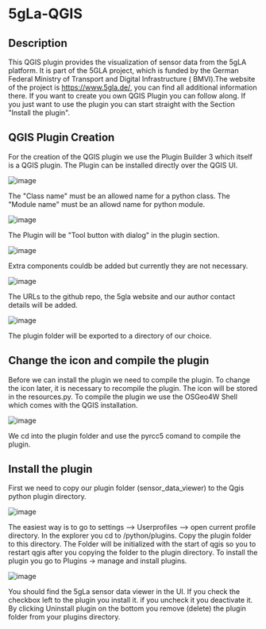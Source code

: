# 5gLa-QGIS
## Description
This QGIS plugin provides the visualization of sensor data from the 5gLA platform. It is part of the 5GLA project, which is funded by the German Federal Ministry of Transport and Digital Infrastructure ( BMVI).The website of the project is https://www.5gla.de/, you can find all additional information there.
If you want to create you own QGIS Plugin you can follow along. If you just want to use the plugin you can start straight with the Section "Install the plugin".
## QGIS Plugin Creation
For the creation of the QGIS plugin we use the Plugin Builder 3 which itself is a QGIS plugin. The Plugin can be installed directly over the QGIS UI.

![image](https://github.com/vitrum-connect/5gla-qgis/assets/86096399/ae974bdd-67e0-49ac-9afb-45e81a1f7f6b)

The "Class name" must be an allowed name for a python class. The "Module name" must be an allowd name for python module.

![image](https://github.com/vitrum-connect/5gla-qgis/assets/86096399/934743a6-27a9-4777-a00b-1b5481ad2430)

The Plugin will be "Tool button with dialog" in the plugin section.

![image](https://github.com/vitrum-connect/5gla-qgis/assets/86096399/2c970a2a-bb3e-4a2f-8bac-ea576dc4ee85)

Extra components couldb be added but currently they are not necessary.

![image](https://github.com/vitrum-connect/5gla-qgis/assets/86096399/8c00fbb7-e1a3-4c40-a9b1-2edcb1291288)

The URLs to the github repo, the 5gla website and our author contact details will be added.

![image](https://github.com/vitrum-connect/5gla-qgis/assets/86096399/9a0e7c51-b6cc-4ee2-8be9-fae85d54e60d)

The plugin folder will be exported to a directory of our choice.
## Change the icon and compile the plugin
Before we can install the plugin we need to compile the plugin. To change the icon later, it is necessary to recompile the plugin. The icon will be stored in the resources.py. To compile the plugin we use the OSGeo4W Shell which comes with the QGIS installation. 

![image](https://github.com/vitrum-connect/5gla-qgis/assets/86096399/aea35309-6f4c-41af-a786-da7daa674950)

We cd into the plugin folder and use the pyrcc5 comand to compile the plugin.
## Install the plugin
First we need to copy our plugin folder (sensor_data_viewer) to the Qgis python plugin directory.

![image](https://github.com/vitrum-connect/5gla-qgis/assets/86096399/651d9cd2-6b21-4075-b91f-8df3f43cb7a0)

The easiest way is to go to settings --> Userprofiles --> open current profile directory. In the explorer you cd to /python/plugins. Copy the plugin folder to this directory.
The Folder will be initialized with the start of qgis so you to restart qgis after you copying the folder to the plugin directory.
To install the plugin you go to Plugins -> manage and install plugins.

![image](https://github.com/vitrum-connect/5gla-qgis/assets/86096399/964f3d10-961a-47d4-8378-2ee64f802d3b)

You should find the 5gLa sensor data viewer in the UI. If you check the checkbox left to the plugin you install it. if you uncheck it you deactivate it. By clicking Uninstall plugin on the bottom you remove (delete) the plugin folder from your plugins directory.
